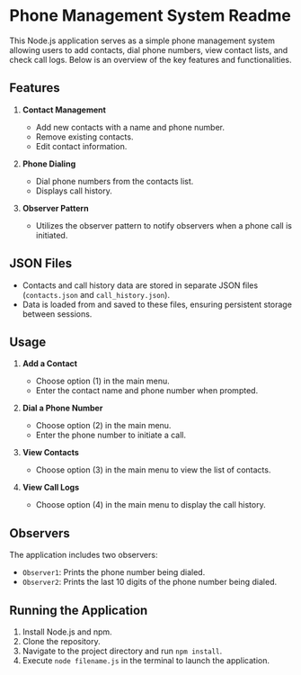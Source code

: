 # Phone Management System Readme

This Node.js application serves as a simple phone management system allowing users to add contacts, dial phone numbers, view contact lists, and check call logs. Below is an overview of the key features and functionalities.

## Features

1. **Contact Management**
   - Add new contacts with a name and phone number.
   - Remove existing contacts.
   - Edit contact information.

2. **Phone Dialing**
   - Dial phone numbers from the contacts list.
   - Displays call history.

3. **Observer Pattern**
   - Utilizes the observer pattern to notify observers when a phone call is initiated.

## JSON Files

- Contacts and call history data are stored in separate JSON files (`contacts.json` and `call_history.json`).
- Data is loaded from and saved to these files, ensuring persistent storage between sessions.

## Usage

1. **Add a Contact**
   - Choose option (1) in the main menu.
   - Enter the contact name and phone number when prompted.

2. **Dial a Phone Number**
   - Choose option (2) in the main menu.
   - Enter the phone number to initiate a call.

3. **View Contacts**
   - Choose option (3) in the main menu to view the list of contacts.

4. **View Call Logs**
   - Choose option (4) in the main menu to display the call history.

## Observers

The application includes two observers:
- `Observer1`: Prints the phone number being dialed.
- `Observer2`: Prints the last 10 digits of the phone number being dialed.

## Running the Application

1. Install Node.js and npm.
2. Clone the repository.
3. Navigate to the project directory and run `npm install`.
4. Execute `node filename.js` in the terminal to launch the application.
